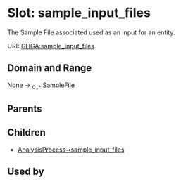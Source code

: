 
# Slot: sample_input_files


The Sample File associated used as an input for an entity.

URI: [GHGA:sample_input_files](https://w3id.org/GHGA/sample_input_files)


## Domain and Range

None &#8594;  <sub>0..\*</sub> [SampleFile](SampleFile.md)

## Parents


## Children

 *  [AnalysisProcess➞sample_input_files](AnalysisProcess_sample_input_files.md)

## Used by

